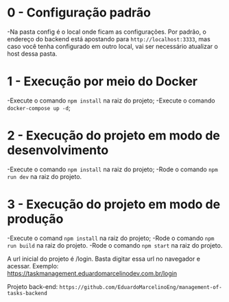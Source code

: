 # 0 - Configuração padrão
-Na pasta config é o local onde ficam as configurações. Por padrão, o endereço do backend está apostando para `http://localhost:3333`, mas caso você tenha configurado em outro local, vai ser necessário atualizar o host dessa pasta.

# 1 - Execução por meio do Docker
-Execute o comando `npm install` na raiz do projeto;
-Execute o comando `docker-compose up -d`;

# 2 - Execução do projeto em modo de desenvolvimento
-Execute o comando `npm install` na raiz do projeto;
-Rode o comando `npm run dev` na raiz do projeto.

# 3 - Execução do projeto em modo de produção
-Execute o comand `npm install` na raiz do projeto;
-Rode o comando `npm run build` na raiz do projeto.
-Rode o comando `npm start` na raiz do projeto.


A url inicial do projeto é /login. Basta digitar essa url no navegador e acessar. Exemplo: https://taskmanagement.eduardomarcelinodev.com.br/login

Projeto back-end: `https://github.com/EduardoMarcelinoEng/management-of-tasks-backend`
